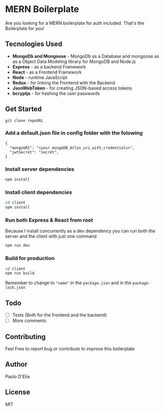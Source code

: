 # MERN Boilerplate

Are you looking for a MERN boilerplate for auth included. That's the Boilerplate for you!

## Tecnologies Used

- **MongoDb and Mongoose** - MongoDb as a Database and mongoose as as a Object Data Modeling library for MongoDB and Node.js
- **Express** - as a backend Framework
- **React** - as a Frontend Framework
- **Node** - runtime JavaScript
- **Redux** - for linking the Frontend with the Backend
- **JsonWebToken** - for creating JSON-based access tokens
- **bcryptjs** -  for hashing the user passwords

## Get Started

`git clone repoURL`

### Add a default.json file in config folder with the folowing

```
{
  "mongoURI": "<your_mongoDB_Atlas_uri_with_credentials>",
  "jwtSecret": "secret",
}
```

### Install server dependencies

```bash
npm install
```

### Install client dependencies

```bash
cd client
npm install
```

### Run both Express & React from root

Because I install concurrently as a dev dependency you can run both the server and the client with just one command

```bash
npm run dev
```

### Build for production

```bash
cd client
npm run build
```

Remember to change to `"name"` in the `package.json` and in the `package-lock.json`

## Todo

- [ ] Tests (Both for the frontend and the backend)
- [ ] More comments

## Contributing

Feel Free to report bug or contribute to improve this boilerplate

## Author

Paolo D'Elia

## License

MIT
